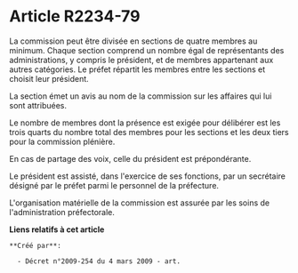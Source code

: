 # Article R2234-79

La commission peut être divisée en sections de quatre membres au minimum. Chaque section comprend un nombre égal de
représentants des administrations, y compris le président, et de membres appartenant aux autres catégories. Le préfet
répartit les membres entre les sections et choisit leur président.

La section émet un avis au nom de la commission sur les affaires qui lui sont attribuées.

Le nombre de membres dont la présence est exigée pour délibérer est les trois quarts du nombre total des membres pour les
sections et les deux tiers pour la commission plénière.

En cas de partage des voix, celle du président est prépondérante.

Le président est assisté, dans l'exercice de ses fonctions, par un secrétaire désigné par le préfet parmi le personnel de la
préfecture.

L'organisation matérielle de la commission est assurée par les soins de l'administration préfectorale.

**Liens relatifs à cet article**

	**Créé par**:

	  - Décret n°2009-254 du 4 mars 2009 - art.
